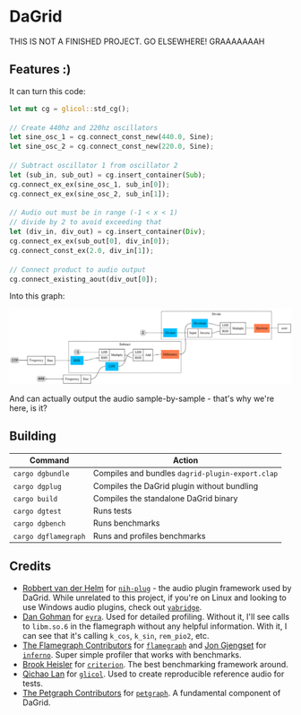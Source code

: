 # DaGrid
THIS IS NOT A FINISHED PROJECT. GO ELSEWHERE! GRAAAAAAAH

## Features :)

It can turn this code:
```rust
let mut cg = glicol::std_cg();

// Create 440hz and 220hz oscillators
let sine_osc_1 = cg.connect_const_new(440.0, Sine);
let sine_osc_2 = cg.connect_const_new(220.0, Sine);

// Subtract oscillator 1 from oscillator 2
let (sub_in, sub_out) = cg.insert_container(Sub);
cg.connect_ex_ex(sine_osc_1, sub_in[0]);
cg.connect_ex_ex(sine_osc_2, sub_in[1]);

// Audio out must be in range (-1 < x < 1)
// divide by 2 to avoid exceeding that
let (div_in, div_out) = cg.insert_container(Div);
cg.connect_ex_ex(sub_out[0], div_in[0]);
cg.connect_const_ex(2.0, div_in[1]);

// Connect product to audio output
cg.connect_existing_aout(div_out[0]);
```

Into this graph:

![graph](media/subsynth_using_containers_graph.png)

And can actually output the audio sample-by-sample - that's why we're here, is it?

## Building

| Command              | Action                                           |
| -------------------- | ------------------------------------------------ |
| `cargo dgbundle`     | Compiles and bundles `dagrid-plugin-export.clap` |
| `cargo dgplug`       | Compiles the DaGrid plugin without bundling      |
| `cargo build`        | Compiles the standalone DaGrid binary            |
| `cargo dgtest`       | Runs tests                                       |
| `cargo dgbench`      | Runs benchmarks                                  |
| `cargo dgflamegraph` | Runs and profiles benchmarks                     |

## Credits
- [Robbert van der Helm](https://github.com/robbert-vdh) for [`nih-plug`](https://github.com/robbert-vdh/nih-plug) - the audio plugin framework used by DaGrid. While unrelated to this project, if you're on Linux and looking to use Windows audio plugins, check out [`yabridge`](https://github.com/robbert-vdh/yabridge).
- [Dan Gohman](https://github.com/sunfishcode) for [`eyra`](https://github.com/sunfishcode/eyra). Used for detailed profiling. Without it, I'll see calls to `libm.so.6` in the flamegraph without any helpful information. With it, I can see that it's calling `k_cos`, `k_sin`, `rem_pio2`, etc.
- [The Flamegraph Contributors](https://github.com/flamegraph-rs) for [`flamegraph`](https://github.com/flamegraph-rs/flamegraph) and [Jon Gjengset](https://github.com/jonhoo) for [`inferno`](https://github.com/jonhoo/inferno). Super simple profiler that works with benchmarks.
- [Brook Heisler](https://github.com/bheisler) for [`criterion`](https://github.com/bheisler/criterion.rs). The best benchmarking framework around.
- [Qichao Lan](https://github.com/chaosprint) for [`glicol`](https://github.com/chaosprint/glicol). Used to create reproducible reference audio for tests.
- [The Petgraph Contributors](https://github.com/petgraph) for [`petgraph`](https://github.com/petgraph/petgraph). A fundamental component of DaGrid.